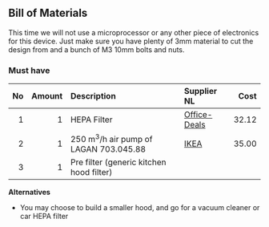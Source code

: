## Bill of Materials

This time we will not use a microprocessor or any other piece of electronics for this device. Just make sure you have plenty of 3mm material to cut the design from and a bunch of M3 10mm bolts and nuts.

### Must have

|No|Amount|Description|Supplier NL|Cost|
| ------------: | ------------: | :------------ | :------------ | ------------: |
|1|1|HEPA Filter|[Office-Deals](https://www.office-deals.nl/facilitair/hygiene/fellowes-luchtreiniger-plasmatrue-filter-large?utm_source=google&utm_medium=cpc&utm_campaign=compare&utm_term=Fellowes_luchtreiniger_plasmatrue_filter_large&gclid=CjwKEAiAvs7CBRC24rao6bGCoiASJABaCt5D1f12xi_6x3ojNUPZuaMXuFtp2lDgHlgBrPlJdDnKyxoCU6Hw_wcB)|32.12|
|2|1|250 m<sup>3</sup>/h air pump of LAGAN 703.045.88|[IKEA](http://www.ikea.com/nl/nl/catalog/products/70304588/)|35.00|
|3|1|Pre filter (generic kitchen hood filter)|||

**Alternatives**

* You may choose to build a smaller hood, and go for a vacuum cleaner or car HEPA filter
